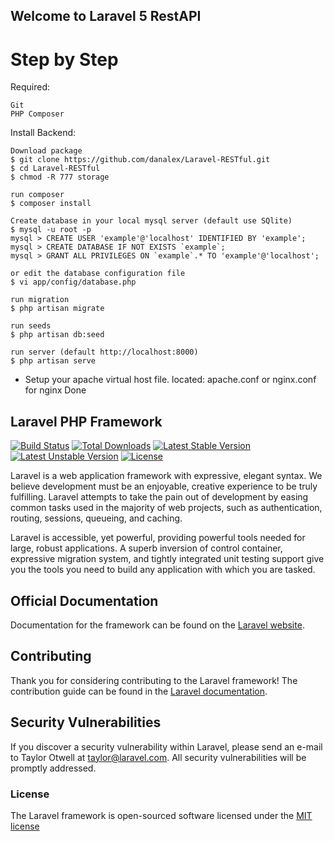 ## Welcome to Laravel 5 RestAPI

# Step by Step


Required:

    Git
    PHP Composer

Install Backend:

    Download package
    $ git clone https://github.com/danalex/Laravel-RESTful.git
    $ cd Laravel-RESTful
    $ chmod -R 777 storage

    run composer
    $ composer install

    Create database in your local mysql server (default use SQlite)
    $ mysql -u root -p
    mysql > CREATE USER 'example'@'localhost' IDENTIFIED BY 'example';
    mysql > CREATE DATABASE IF NOT EXISTS `example`;
    mysql > GRANT ALL PRIVILEGES ON `example`.* TO 'example'@'localhost';

    or edit the database configuration file
    $ vi app/config/database.php

    run migration
    $ php artisan migrate

    run seeds
    $ php artisan db:seed

    run server (default http://localhost:8000)
    $ php artisan serve

- Setup your apache virtual host file. located: apache.conf or nginx.conf for nginx
Done


## Laravel PHP Framework

[![Build Status](https://travis-ci.org/laravel/framework.svg)](https://travis-ci.org/laravel/framework)
[![Total Downloads](https://poser.pugx.org/laravel/framework/d/total.svg)](https://packagist.org/packages/laravel/framework)
[![Latest Stable Version](https://poser.pugx.org/laravel/framework/v/stable.svg)](https://packagist.org/packages/laravel/framework)
[![Latest Unstable Version](https://poser.pugx.org/laravel/framework/v/unstable.svg)](https://packagist.org/packages/laravel/framework)
[![License](https://poser.pugx.org/laravel/framework/license.svg)](https://packagist.org/packages/laravel/framework)

Laravel is a web application framework with expressive, elegant syntax. We believe development must be an enjoyable, creative experience to be truly fulfilling. Laravel attempts to take the pain out of development by easing common tasks used in the majority of web projects, such as authentication, routing, sessions, queueing, and caching.

Laravel is accessible, yet powerful, providing powerful tools needed for large, robust applications. A superb inversion of control container, expressive migration system, and tightly integrated unit testing support give you the tools you need to build any application with which you are tasked.

## Official Documentation

Documentation for the framework can be found on the [Laravel website](http://laravel.com/docs).

## Contributing

Thank you for considering contributing to the Laravel framework! The contribution guide can be found in the [Laravel documentation](http://laravel.com/docs/contributions).

## Security Vulnerabilities

If you discover a security vulnerability within Laravel, please send an e-mail to Taylor Otwell at taylor@laravel.com. All security vulnerabilities will be promptly addressed.

### License

The Laravel framework is open-sourced software licensed under the [MIT license](http://opensource.org/licenses/MIT)
